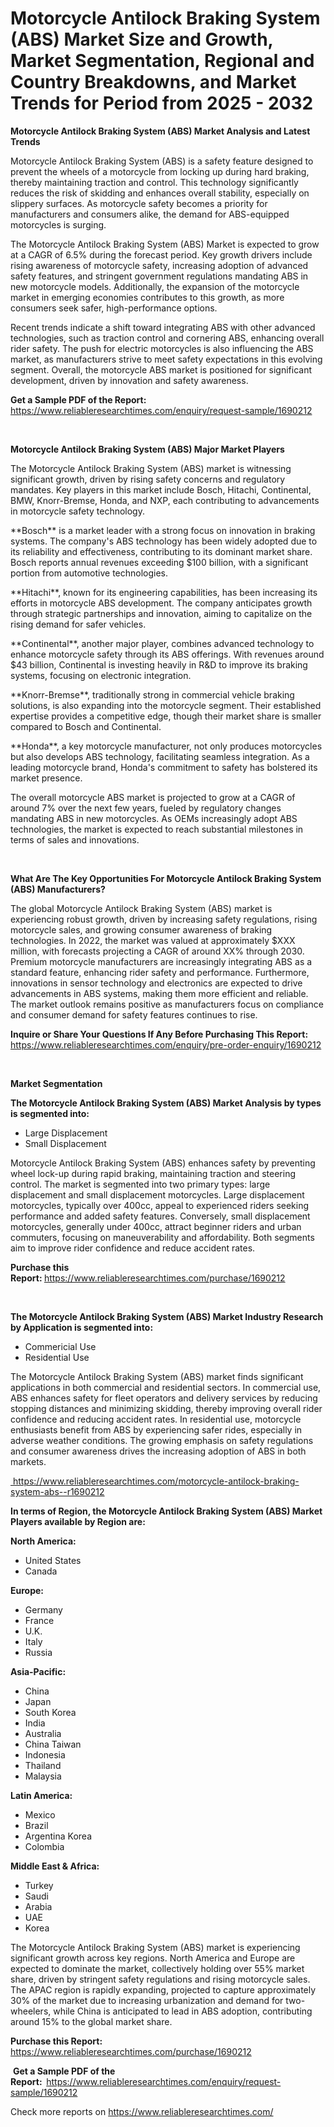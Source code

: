 <p><h1>Motorcycle Antilock Braking System (ABS) Market Size and Growth, Market Segmentation, Regional and Country Breakdowns, and Market Trends for Period from 2025 -  2032</h1></p><p><strong>Motorcycle Antilock Braking System (ABS) Market Analysis and Latest Trends</strong></p>
<p><p>Motorcycle Antilock Braking System (ABS) is a safety feature designed to prevent the wheels of a motorcycle from locking up during hard braking, thereby maintaining traction and control. This technology significantly reduces the risk of skidding and enhances overall stability, especially on slippery surfaces. As motorcycle safety becomes a priority for manufacturers and consumers alike, the demand for ABS-equipped motorcycles is surging.</p><p>The Motorcycle Antilock Braking System (ABS) Market is expected to grow at a CAGR of 6.5% during the forecast period. Key growth drivers include rising awareness of motorcycle safety, increasing adoption of advanced safety features, and stringent government regulations mandating ABS in new motorcycle models. Additionally, the expansion of the motorcycle market in emerging economies contributes to this growth, as more consumers seek safer, high-performance options. </p><p>Recent trends indicate a shift toward integrating ABS with other advanced technologies, such as traction control and cornering ABS, enhancing overall rider safety. The push for electric motorcycles is also influencing the ABS market, as manufacturers strive to meet safety expectations in this evolving segment. Overall, the motorcycle ABS market is positioned for significant development, driven by innovation and safety awareness.</p></p>
<p><strong>Get a Sample PDF of the Report:&nbsp;</strong> <a href="https://www.reliableresearchtimes.com/enquiry/request-sample/1690212?utm_campaign=3287&utm_medium=2&utm_source=Github&utm_content=ia&utm_term=26032025&utm_id=motorcycle-antilock-braking-system-abs">https://www.reliableresearchtimes.com/enquiry/request-sample/1690212</a></p>
<p>&nbsp;</p>
<p><strong>Motorcycle Antilock Braking System (ABS) Major Market Players</strong></p>
<p><p>The Motorcycle Antilock Braking System (ABS) market is witnessing significant growth, driven by rising safety concerns and regulatory mandates. Key players in this market include Bosch, Hitachi, Continental, BMW, Knorr-Bremse, Honda, and NXP, each contributing to advancements in motorcycle safety technology.</p><p>**Bosch** is a market leader with a strong focus on innovation in braking systems. The company's ABS technology has been widely adopted due to its reliability and effectiveness, contributing to its dominant market share. Bosch reports annual revenues exceeding $100 billion, with a significant portion from automotive technologies.</p><p>**Hitachi**, known for its engineering capabilities, has been increasing its efforts in motorcycle ABS development. The company anticipates growth through strategic partnerships and innovation, aiming to capitalize on the rising demand for safer vehicles. </p><p>**Continental**, another major player, combines advanced technology to enhance motorcycle safety through its ABS offerings. With revenues around $43 billion, Continental is investing heavily in R&D to improve its braking systems, focusing on electronic integration. </p><p>**Knorr-Bremse**, traditionally strong in commercial vehicle braking solutions, is also expanding into the motorcycle segment. Their established expertise provides a competitive edge, though their market share is smaller compared to Bosch and Continental.</p><p>**Honda**, a key motorcycle manufacturer, not only produces motorcycles but also develops ABS technology, facilitating seamless integration. As a leading motorcycle brand, Honda's commitment to safety has bolstered its market presence.</p><p>The overall motorcycle ABS market is projected to grow at a CAGR of around 7% over the next few years, fueled by regulatory changes mandating ABS in new motorcycles. As OEMs increasingly adopt ABS technologies, the market is expected to reach substantial milestones in terms of sales and innovations.</p></p>
<p>&nbsp;</p>
<p><strong>What Are The Key Opportunities For Motorcycle Antilock Braking System (ABS) Manufacturers?</strong></p>
<p><p>The global Motorcycle Antilock Braking System (ABS) market is experiencing robust growth, driven by increasing safety regulations, rising motorcycle sales, and growing consumer awareness of braking technologies. In 2022, the market was valued at approximately $XXX million, with forecasts projecting a CAGR of around XX% through 2030. Premium motorcycle manufacturers are increasingly integrating ABS as a standard feature, enhancing rider safety and performance. Furthermore, innovations in sensor technology and electronics are expected to drive advancements in ABS systems, making them more efficient and reliable. The market outlook remains positive as manufacturers focus on compliance and consumer demand for safety features continues to rise.</p></p>
<p><strong>Inquire or Share Your Questions If Any Before Purchasing This Report:</strong> <a href="https://www.reliableresearchtimes.com/enquiry/pre-order-enquiry/1690212?utm_campaign=3287&utm_medium=2&utm_source=Github&utm_content=ia&utm_term=26032025&utm_id=motorcycle-antilock-braking-system-abs">https://www.reliableresearchtimes.com/enquiry/pre-order-enquiry/1690212</a></p>
<p>&nbsp;</p>
<p><strong>Market Segmentation</strong></p>
<p><strong>The Motorcycle Antilock Braking System (ABS) Market Analysis by types is segmented into:</strong></p>
<p><ul><li>Large Displacement</li><li>Small Displacement</li></ul></p>
<p><p>Motorcycle Antilock Braking System (ABS) enhances safety by preventing wheel lock-up during rapid braking, maintaining traction and steering control. The market is segmented into two primary types: large displacement and small displacement motorcycles. Large displacement motorcycles, typically over 400cc, appeal to experienced riders seeking performance and added safety features. Conversely, small displacement motorcycles, generally under 400cc, attract beginner riders and urban commuters, focusing on maneuverability and affordability. Both segments aim to improve rider confidence and reduce accident rates.</p></p>
<p><strong>Purchase this Report:&nbsp;</strong><a href="https://www.reliableresearchtimes.com/purchase/1690212?utm_campaign=3287&utm_medium=2&utm_source=Github&utm_content=ia&utm_term=26032025&utm_id=motorcycle-antilock-braking-system-abs">https://www.reliableresearchtimes.com/purchase/1690212</a></p>
<p>&nbsp;</p>
<p><strong>The Motorcycle Antilock Braking System (ABS) Market Industry Research by Application is segmented into:</strong></p>
<p><ul><li>Commericial Use</li><li>Residential Use</li></ul></p>
<p><p>The Motorcycle Antilock Braking System (ABS) market finds significant applications in both commercial and residential sectors. In commercial use, ABS enhances safety for fleet operators and delivery services by reducing stopping distances and minimizing skidding, thereby improving overall rider confidence and reducing accident rates. In residential use, motorcycle enthusiasts benefit from ABS by experiencing safer rides, especially in adverse weather conditions. The growing emphasis on safety regulations and consumer awareness drives the increasing adoption of ABS in both markets.</p></p>
<p><a href="https://www.reliableresearchtimes.com/motorcycle-antilock-braking-system-abs--r1690212?utm_campaign=3287&utm_medium=2&utm_source=Github&utm_content=ia&utm_term=26032025&utm_id=motorcycle-antilock-braking-system-abs">&nbsp;https://www.reliableresearchtimes.com/motorcycle-antilock-braking-system-abs--r1690212</a></p>
<p><strong>In terms of Region, the Motorcycle Antilock Braking System (ABS) Market Players available by Region are:</strong></p>
<p>
    <p> <strong> North America: </strong>
        <ul>
            <li>United States</li>
            <li>Canada</li>
        </ul>
        </p> 
    <p> <strong> Europe: </strong>
        <ul>
            <li>Germany</li>
            <li>France</li>
            <li>U.K.</li>
            <li>Italy</li>
            <li>Russia</li>
        </ul>
        </p> 
    <p> <strong> Asia-Pacific: </strong>
        <ul>
            <li>China</li>
            <li>Japan</li>
            <li>South Korea</li>
            <li>India</li>
            <li>Australia</li>
            <li>China Taiwan</li>
            <li>Indonesia</li>
            <li>Thailand</li>
            <li>Malaysia</li>
        </ul>
        </p> 
    <p> <strong> Latin America: </strong>
        <ul>
            <li>Mexico</li>
            <li>Brazil</li>
            <li>Argentina Korea</li>
            <li>Colombia</li>
        </ul>
        </p> 
    <p> <strong> Middle East & Africa: </strong>
        <ul>
            <li>Turkey</li>
            <li>Saudi</li>
            <li>Arabia</li>
            <li>UAE</li>
            <li>Korea</li>
        </ul>
    </p>
    </p>
<p><p>The Motorcycle Antilock Braking System (ABS) market is experiencing significant growth across key regions. North America and Europe are expected to dominate the market, collectively holding over 55% market share, driven by stringent safety regulations and rising motorcycle sales. The APAC region is rapidly expanding, projected to capture approximately 30% of the market due to increasing urbanization and demand for two-wheelers, while China is anticipated to lead in ABS adoption, contributing around 15% to the global market share.</p></p>
<p><strong>Purchase this Report: </strong><a href="https://www.reliableresearchtimes.com/purchase/1690212?utm_campaign=3287&utm_medium=2&utm_source=Github&utm_content=ia&utm_term=26032025&utm_id=motorcycle-antilock-braking-system-abs">https://www.reliableresearchtimes.com/purchase/1690212</a></p>
<p>&nbsp;<strong>Get a Sample PDF of the Report:&nbsp;&nbsp;</strong><a href="https://www.reliableresearchtimes.com/enquiry/request-sample/1690212?utm_campaign=3287&utm_medium=2&utm_source=Github&utm_content=ia&utm_term=26032025&utm_id=motorcycle-antilock-braking-system-abs">https://www.reliableresearchtimes.com/enquiry/request-sample/1690212</a></p>
<p><strong></strong></p>
<p>Check more reports on <a href="https://www.reliableresearchtimes.com/?utm_campaign=3287&utm_medium=2&utm_source=Github&utm_content=ia&utm_term=26032025&utm_id=motorcycle-antilock-braking-system-abs">https://www.reliableresearchtimes.com/</a></p>